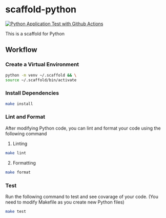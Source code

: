 # scaffold-python

[![Python Application Test with Github Actions](https://github.com/aycandv/scaffold-python/actions/workflows/main.yml/badge.svg)](https://github.com/aycandv/scaffold-python/actions/workflows/main.yml)

This is a scaffold for Python

## Workflow

### Create a Virtual Environment

```bash
python -m venv ~/.scaffold && \
source ~/.scaffold/bin/activate
```

### Install Dependencies

```bash
make install
```

### Lint and Format

After modifying Python code, you can lint and format your code using the following command

1. Linting
 
```bash
make lint
```

2. Formatting
```bash
make format
```

### Test

Run the following command to test and see covarage of your code. (You need to modify Makefile as you create new Python files)

```bash
make test
```
